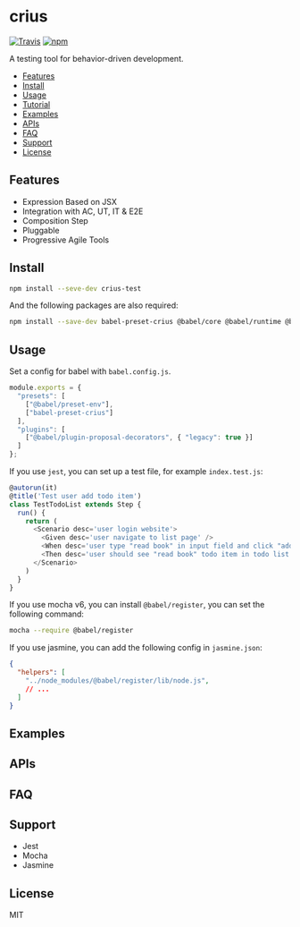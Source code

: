 # crius

[![Travis](https://img.shields.io/travis/unadlib/crius.svg)](https://travis-ci.org/unadlib/crius)
[![npm](https://img.shields.io/npm/v/crius.svg)](https://www.npmjs.com/package/crius)

A testing tool for behavior-driven development.

- [Features](#features)
- [Install](#install)
- [Usage](#usage)
- [Tutorial](#tutorial)
- [Examples](#examples)
- [APIs](#apis)
- [FAQ](#faq)
- [Support](#support)
- [License](#license)

## Features

* Expression Based on JSX
* Integration with AC, UT, IT & E2E
* Composition Step
* Pluggable
* Progressive Agile Tools


## Install
```bash
npm install --seve-dev crius-test
```

And the following packages are also required:
```bash
npm install --save-dev babel-preset-crius @babel/core @babel/runtime @babel/preset-env @babel/plugin-proposal-decorators
```

## Usage

Set a config for babel with `babel.config.js`.

```js
module.exports = {
  "presets": [
    ["@babel/preset-env"],
    ["babel-preset-crius"]
  ],
  "plugins": [
    ["@babel/plugin-proposal-decorators", { "legacy": true }]
  ]
};
```

If you use `jest`, you can set up a test file, for example `index.test.js`:

```js
@autorun(it)
@title('Test user add todo item')
class TestTodoList extends Step {
  run() {
    return (
      <Scenario desc='user login website'>
        <Given desc='user navigate to list page' />
        <When desc='user type "read book" in input field and click "add" button' />
        <Then desc='user should see "read book" todo item in todo list' />
      </Scenario>
    )
  }
}
```

If you use mocha v6, you can install `@babel/register`, you can set the following command:

```bash
mocha --require @babel/register
```

If you use jasmine, you can add the following config in `jasmine.json`:

```json
{
  "helpers": [
    "../node_modules/@babel/register/lib/node.js",
    // ...
  ]
}
```

## Examples

## APIs

## FAQ

## Support

* Jest
* Mocha
* Jasmine

## License
MIT
